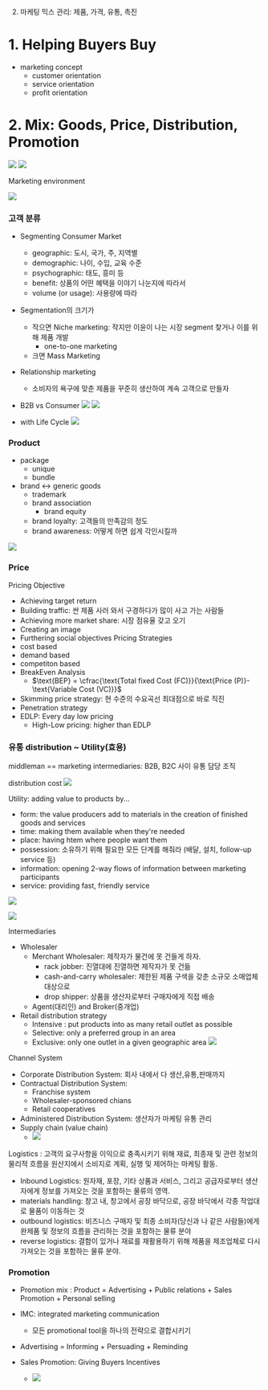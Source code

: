 
2. 마케팅 믹스 관리: 제품, 가격, 유통, 촉진
# 1. Helping Buyers Buy

- marketing concept
	- customer orientation
	- service orientation
	- profit orientation


# 2. Mix: Goods, Price, Distribution, Promotion

![](resource/Pasted%20image%2020231024103035.png)
![](resource/Pasted%20image%2020231024104559.png)


Marketing environment

![](resource/Pasted%20image%2020231024104719.png)


### 고객 분류

-  Segmenting Consumer Market
	- geographic: 도시, 국가, 주, 지역별
	- demographic: 나이, 수입, 교육 수준
	- psychographic:  태도, 흥미 등 
	- benefit: 상품의 어떤 혜택을 이야기 나눈지에 따라서
	- volume (or usage): 사용량에 따라
- Segmentation의 크기가
	- 작으면 Niche marketing: 작지만 이윤이 나는 시장  segment 찾거나 이를 위해 제품 개발
		- one-to-one marketing 
	- 크면 Mass Marketing
- Relationship marketing
	- 소비자의 욕구에 맞춘 제품을 꾸준히 생산하여 계속 고객으로 만들자



- B2B vs Consumer
![](resource/Pasted%20image%2020231024105709.png)
![](resource/Pasted%20image%2020231024122348.png)

- with Life Cycle 
![](resource/Pasted%20image%2020231024111010.png)

### Product
- package 
	- unique
	- bundle
- brand <-> generic goods
	- trademark
	- brand association
		- brand equity
	- brand loyalty: 고객들의 만족감의 정도
	- brand awareness: 어떻게 하면 쉽게 각인시킬까

![](resource/Pasted%20image%2020231024110149.png)


### Price

Pricing Objective
- Achieving target return 
- Building traffic: 싼 제품 사러 와서 구경하다가 많이 사고 가는 사람들
- Achieving more market share: 시장 점유율 갖고 오기
- Creating an image
- Furthering social objectives
Pricing Strategies
- cost based
- demand based
- competiton based
- BreakEven Analysis
	- $\text{BEP} = \cfrac{\text{Total fixed Cost (FC)}}{\text{Price (P)}-\text{Variable Cost (VC)}}$
- Skimming price strategy: 현 수준의 수요곡선 최대점으로 바로 직진
- Penetration strategy
- EDLP: Every day low pricing
	- High-Low pricing: higher than EDLP

### 유통 distribution ~  Utility(효용)
middleman == marketing intermediaries: B2B, B2C 사이 유통 담당 조직

distribution cost
![](resource/Pasted%20image%2020231024114056.png)

Utility: adding value to products by...
- form: the value producers add to materials in the creation of finished goods and services
- time:  making them available when they're needed
- place: having htem where people want them
- possession: 소유하기 위해 필요한 모든 단계를 해줘라 (배달, 설치, follow-up service 등)
- information: opening 2-way flows of information between marketing participants
- service: providing fast, friendly service

![](resource/Pasted%20image%2020231024114004.png)

![](resource/Pasted%20image%2020231024114025.png)

Intermediaries
- Wholesaler
	- Merchant Wholesaler: 제작자가 물건에 못 건들게 하자. 
		- rack jobber: 진열대에 진열하면 제작자가 못 건듦
		- cash-and-carry wholesaler: 제한된 제품 구색을 갖춘 소규모 소매업체 대상으로
		- drop shipper:  상품을 생산자로부터 구매자에게 직접 배송
	- Agent(대리인) and Broker(중개업)
- Retail distribution strategy
	- Intensive : put products into as many retail outlet as possible
	- Selective: only a preferred group in an area
	- Exclusive: only one outlet in a given geographic area
	![](resource/Pasted%20image%2020231024115710.png)

Channel System
- Corporate Distribution System: 회사 내에서 다 생산,유통,판매까지
- Contractual Distribution System:
	- Franchise system
	- Wholesaler-sponsored chians
	- Retail cooperatives
- Administered Distribution System: 생산자가 마케팅 유통 관리
- Supply chain (value chain)
	- ![](resource/Pasted%20image%2020231024120715.png)

Logistics
: 고객의 요구사항을 이익으로 충족시키기 위해 재료, 최종재 및 관련 정보의 물리적 흐름을 원산지에서 소비지로 계획, 실행 및 제어하는 마케팅 활동.
- Inbound Logistics: 원자재, 포장, 기타 상품과 서비스, 그리고 공급자로부터 생산자에게 정보를 가져오는 것을 포함하는 물류의 영역.
- materials handling: 창고 내, 창고에서 공장 바닥으로, 공장 바닥에서 각종 작업대로 물품이 이동하는 것
- outbound logistics: 비즈니스 구매자 및 최종 소비자(당신과 나 같은 사람들)에게 완제품 및 정보의 흐름을 관리하는 것을 포함하는 물류 분야
- reverse logistics: 결함이 있거나 재료를 재활용하기 위해 제품을 제조업체로 다시 가져오는 것을 포함하는 물류 분야.

### Promotion 
- Promotion mix : Product = Advertising + Public relations + Sales Promotion + Personal selling
- IMC: integrated marketing communication
	- 모든 promotional tool을 하나의 전략으로 결합시키기

- Advertising = Informing + Persuading + Reminding

- Sales Promotion: Giving Buyers Incentives
	- ![](resource/Pasted%20image%2020231024122548.png)